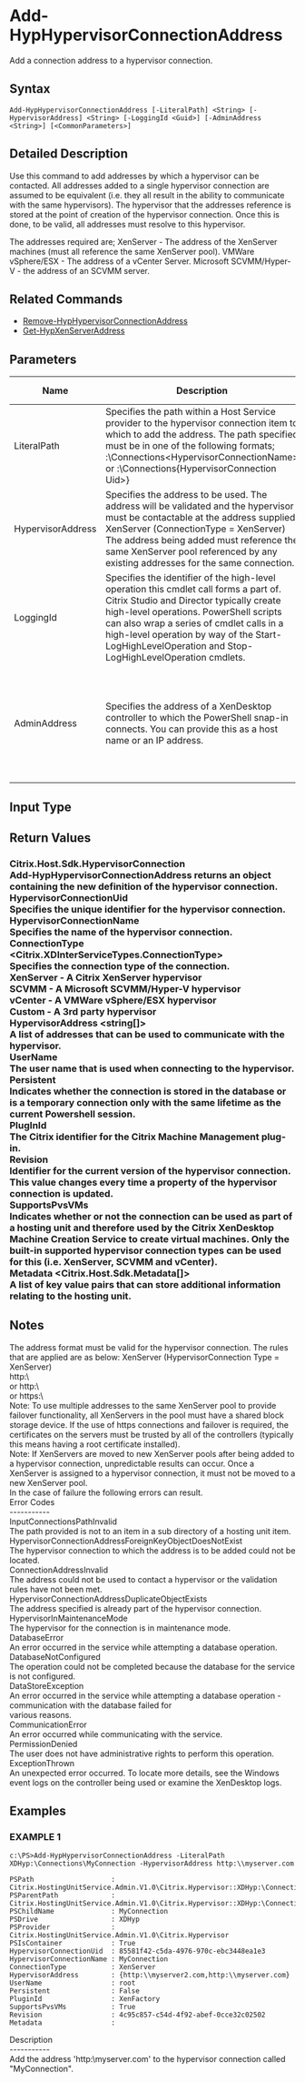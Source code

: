 ﻿# Add-HypHypervisorConnectionAddress

   Add a connection address to a hypervisor connection.

## Syntax
```
Add-HypHypervisorConnectionAddress [-LiteralPath] <String> [-HypervisorAddress] <String> [-LoggingId <Guid>] [-AdminAddress <String>] [<CommonParameters>]
```

## Detailed Description
   Use this command to add addresses by which a hypervisor can be contacted.  All addresses added to a single hypervisor connection are assumed to be equivalent (i.e. they all result in the ability to communicate with the same hypervisors).  The hypervisor that the addresses reference is stored at the point of creation of the hypervisor connection. Once this is done, to be valid, all addresses must resolve to this hypervisor.

The addresses required are; XenServer - The address of the XenServer machines (must all reference the same XenServer pool). VMWare vSphere/ESX - The address of a vCenter Server. Microsoft SCVMM/Hyper-V - the address of an SCVMM server.

## Related Commands
  * [Remove-HypHypervisorConnectionAddress](Remove-HypHypervisorConnectionAddress/)
  * [Get-HypXenServerAddress](Get-HypXenServerAddress/)
## Parameters

| Name   | Description | Required? | Pipeline Input | Default Value |
| --- | --- | --- | --- | --- |
| LiteralPath | Specifies the path within a Host Service provider to the hypervisor connection item to which to add the address. The path specified must be in one of the following formats; <drive>:\Connections\<HypervisorConnectionName> or  <drive>:\Connections\{HypervisorConnection Uid>} | true | false |  |
| HypervisorAddress | Specifies the address to be used.  The address will be validated and the hypervisor must be contactable at the address supplied.<br>XenServer (ConnectionType = XenServer) The address being added must reference the same XenServer pool referenced by any existing addresses for the same connection. | true | true (ByValue) |  |
| LoggingId | Specifies the identifier of the high-level operation this cmdlet call forms a part of. Citrix Studio and Director typically create high-level operations. PowerShell scripts can also wrap a series of cmdlet calls in a high-level operation by way of the Start-LogHighLevelOperation and Stop-LogHighLevelOperation cmdlets. | false | false |  |
| AdminAddress | Specifies the address of a XenDesktop controller to which the PowerShell snap-in connects.  You can provide this as a host name or an IP address. | false | false | LocalHost. Once a value is provided by any cmdlet, this value becomes the default. |

## Input Type
### 
   
## Return Values
### Citrix.Host.Sdk.HypervisorConnection<br>   Add-HypHypervisorConnectionAddress returns an object containing the new definition of the hypervisor connection.<br>    HypervisorConnectionUid <Guid><br>        Specifies the unique identifier for the hypervisor connection.<br>    HypervisorConnectionName <string><br>        Specifies the name of the hypervisor connection.<br>    ConnectionType <Citrix.XDInterServiceTypes.ConnectionType><br>        Specifies the connection type of the connection.<br>            XenServer - A Citrix XenServer hypervisor<br>            SCVMM -  A Microsoft SCVMM/Hyper-V hypervisor<br>            vCenter -  A VMWare vSphere/ESX hypervisor<br>            Custom - A 3rd party hypervisor<br>    HypervisorAddress <string[]><br>        A list of addresses that can be used to communicate with the hypervisor.<br>    UserName <string><br>        The user name that is used when connecting to the hypervisor.<br>    Persistent <Boolean><br>        Indicates whether the connection is stored in the database or is a temporary connection only with the same lifetime as the current Powershell session.<br>    PlugInId <string><br>        The Citrix identifier for the Citrix Machine Management plug-in.<br>     Revision <Guid><br>        Identifier for the current version of the hypervisor connection.  This value changes every time a property of the hypervisor connection is updated.<br>    SupportsPvsVMs <Boolean><br>        Indicates whether or not the connection can be used as part of a hosting unit and therefore used by the Citrix XenDesktop Machine Creation Service to create virtual machines.  Only the built-in supported hypervisor connection types can be used for this (i.e. XenServer, SCVMM and vCenter).<br>    Metadata <Citrix.Host.Sdk.Metadata[]><br>        A list of key value pairs that can store additional information relating to the hosting unit.
   ## Notes
   The address format must be valid for the hypervisor connection.  The rules that are applied are as below: XenServer (HypervisorConnection Type = XenServer)<br>    http:\\<IP Address><br>    or http:\\<server Name><br>    or https:\\<server Name><br>    Note:  To use multiple addresses to the same XenServer pool to provide failover functionality, all XenServers in the pool must have a shared block storage device.  If the use of https connections and failover is required, the certificates on the servers must be trusted by all of the controllers (typically this means having a root certificate installed).<br>    Note: If XenServers are moved to new XenServer pools after being added to a hypervisor connection, unpredictable results can occur.  Once a XenServer is assigned to a hypervisor connection, it must not be moved to a new XenServer pool.<br>    In the case of failure the following errors can result.<br>    Error Codes<br>    -----------<br>    InputConnectionsPathInvalid<br>    The path provided is not to an item in a sub directory of a hosting unit item.<br>    HypervisorConnectionAddressForeignKeyObjectDoesNotExist<br>    The hypervisor connection to which the address is to be added could not be located.<br>    ConnectionAddressInvalid<br>    The address could not be used to contact a hypervisor or the validation rules have not been met.<br>    HypervisorConnectionAddressDuplicateObjectExists<br>    The address specified is already part of the hypervisor connection.<br>    HypervisorInMaintenanceMode<br>    The hypervisor for the connection is in maintenance mode.<br>    DatabaseError<br>    An error occurred in the service while attempting a database operation.<br>    DatabaseNotConfigured<br>    The operation could not be completed because the database for the service is not configured.<br>    DataStoreException<br>    An error occurred in the service while attempting a database operation - communication with the database failed for<br>    various reasons.<br>    CommunicationError<br>    An error occurred while communicating with the service.<br>    PermissionDenied<br>    The user does not have administrative rights to perform this operation.<br>    ExceptionThrown<br>    An unexpected error occurred.  To locate more details, see the Windows event logs on the controller being used or examine the XenDesktop logs.
## Examples

### EXAMPLE 1
```
c:\PS>Add-HypHypervisorConnectionAddress -LiteralPath XDHyp:\Connections\MyConnection -HypervisorAddress http:\\myserver.com

PSPath                   : Citrix.HostingUnitService.Admin.V1.0\Citrix.Hypervisor::XDHyp:\Connections\MyConnection 
PSParentPath             : Citrix.HostingUnitService.Admin.V1.0\Citrix.Hypervisor::XDHyp:\Connections
PSChildName              : MyConnection 
PSDrive                  : XDHyp
PSProvider               : Citrix.HostingUnitService.Admin.V1.0\Citrix.Hypervisor
PSIsContainer            : True
HypervisorConnectionUid  : 85581f42-c5da-4976-970c-ebc3448ea1e3
HypervisorConnectionName : MyConnection 
ConnectionType           : XenServer
HypervisorAddress        : {http:\\myserver2.com,http:\\myserver.com}
UserName                 : root
Persistent               : False
PluginId                 : XenFactory
SupportsPvsVMs           : True
Revision                 : 4c95c857-c54d-4f92-abef-0cce32c02502
Metadata                 :
```
   Description<br>-----------<br>Add the address 'http:\\myserver.com' to the hypervisor connection called "MyConnection".
